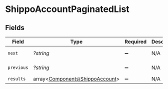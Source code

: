 # ShippoAccountPaginatedList


## Fields

| Field                                                                       | Type                                                                        | Required                                                                    | Description                                                                 | Example                                                                     |
| --------------------------------------------------------------------------- | --------------------------------------------------------------------------- | --------------------------------------------------------------------------- | --------------------------------------------------------------------------- | --------------------------------------------------------------------------- |
| `next`                                                                      | *?string*                                                                   | :heavy_minus_sign:                                                          | N/A                                                                         | baseurl?page=3&results=10                                                   |
| `previous`                                                                  | *?string*                                                                   | :heavy_minus_sign:                                                          | N/A                                                                         | baseurl?page=1&results=10                                                   |
| `results`                                                                   | array<[Components\ShippoAccount](../../Models/Components/ShippoAccount.md)> | :heavy_minus_sign:                                                          | N/A                                                                         |                                                                             |